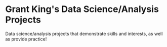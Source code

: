 # Grant King's Data Science/Analysis Projects
Data science/analysis projects that demonstrate skills and interests, as well as provide practice!
